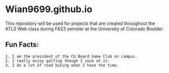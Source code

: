 # Wian9699.github.io


This repository will be used for projects that are created throughout the ATLS Web class during FA23 semster at the University of Colorado Boulder.
## Fun Facts:
    1. I am the president of the CU Board Game Club on campus.
    2. I really enjoy golfing though I suck at it.
    3. I do a lot of road biking when I have the time.